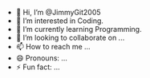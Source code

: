 - 👋 Hi, I’m @JimmyGit2005
- 👀 I’m interested in Coding.
- 🌱 I’m currently learning Programming.
- 💞️ I’m looking to collaborate on ...
- 📫 How to reach me ...
- 😄 Pronouns: ...
- ⚡ Fun fact: ...

<!---
JimmyGit2005/JimmyGit2005 is a ✨ special ✨ repository because its `README.md` (this file) appears on your GitHub profile.
You can click the Preview link to take a look at your changes.
--->
